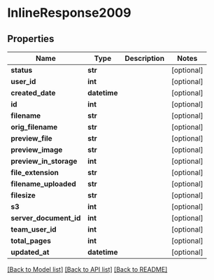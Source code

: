 # InlineResponse2009

## Properties
Name | Type | Description | Notes
------------ | ------------- | ------------- | -------------
**status** | **str** |  | [optional] 
**user_id** | **int** |  | [optional] 
**created_date** | **datetime** |  | [optional] 
**id** | **int** |  | [optional] 
**filename** | **str** |  | [optional] 
**orig_filename** | **str** |  | [optional] 
**preview_file** | **str** |  | [optional] 
**preview_image** | **str** |  | [optional] 
**preview_in_storage** | **int** |  | [optional] 
**file_extension** | **str** |  | [optional] 
**filename_uploaded** | **str** |  | [optional] 
**filesize** | **str** |  | [optional] 
**s3** | **int** |  | [optional] 
**server_document_id** | **int** |  | [optional] 
**team_user_id** | **int** |  | [optional] 
**total_pages** | **int** |  | [optional] 
**updated_at** | **datetime** |  | [optional] 

[[Back to Model list]](../README.md#documentation-for-models) [[Back to API list]](../README.md#documentation-for-api-endpoints) [[Back to README]](../README.md)


